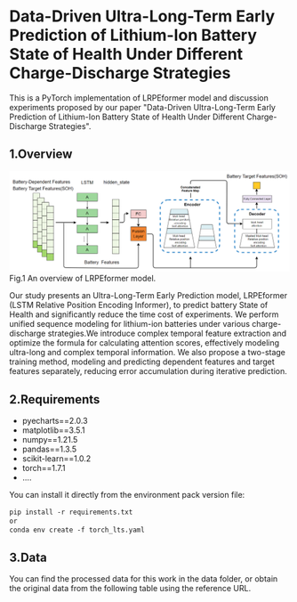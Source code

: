 # Data-Driven Ultra-Long-Term Early Prediction of Lithium-Ion Battery State of Health Under Different Charge-Discharge Strategies

This is a PyTorch implementation of LRPEformer model and discussion experiments proposed by our paper "Data-Driven Ultra-Long-Term Early Prediction of Lithium-Ion Battery State of Health Under Different Charge-Discharge Strategies".

## 1.Overview
![Example Image](imgs/fig1.png)
Fig.1 An overview of LRPEformer model.

Our study presents an Ultra-Long-Term Early Prediction model, LRPEformer (LSTM Relative Position Encoding Informer), to predict battery State of Health and significantly reduce the time cost of experiments. We perform unified sequence modeling for lithium-ion batteries under various charge-discharge strategies.We introduce complex temporal feature extraction and optimize the formula for calculating attention scores, effectively modeling ultra-long and complex temporal information. We also propose a two-stage training method, modeling and predicting dependent features and target features separately, reducing error accumulation during iterative prediction.


## 2.Requirements
- pyecharts==2.0.3
- matplotlib==3.5.1
- numpy==1.21.5
- pandas==1.3.5
- scikit-learn==1.0.2
- torch==1.7.1
- ....

You can install it directly from the environment pack version file:
```
pip install -r requirements.txt
or
conda env create -f torch_lts.yaml
```

## 3.Data
You can find the processed data for this work in the data folder, or obtain the original data from the following table using the reference URL.




